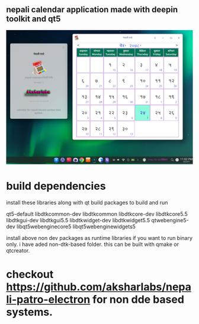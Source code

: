 ## nepali calendar application  made with deepin toolkit and qt5

![image](img/screen.png)


# build dependencies

install these libraries along with qt build packages to build and run 

 qt5-default libdtkcommon-dev libdtkcommon libdtkcore-dev  libdtkcore5.5 libdtkgui-dev libdtkgui5.5 libdtkwidget-dev libdtkwidget5.5 qtwebengine5-dev libqt5webenginecore5 libqt5webenginewidgets5

install above non dev packages as runtime libraries if you want to run binary only.
i have aded non-dtk-based folder. this can be built with qmake or qtcreator.
# checkout https://github.com/aksharlabs/nepali-patro-electron for non dde based systems.

